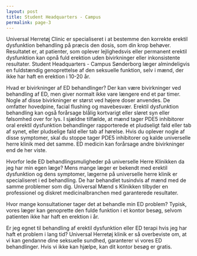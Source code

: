 ```yaml
---
layout: post
title: Student Headquarters - Campus
permalink: page-3
---
```

<p>Universal Herretøj Clinic er specialiseret i at bestemme den korrekte erektil dysfunktion behandling på præcis den dosis, som din krop behøver. Resultatet er, at patienter, som oplever lejlighedsvis eller permanent erektil dysfunktion kan opnå fuld erektion uden bivirkninger eller inkonsistente resultater. Student Headquarters - Campus Sønderborg læger almindeligvis en fuldstændig genoprettelse af den seksuelle funktion, selv i mænd, der ikke har haft en erektion i 10-20 år.</p>
 
<p>Hvad er bivirkninger af ED behandlinger? Der kan være bivirkninger ved behandling af ED, men giver normalt ikke vare længere end et par timer. Nogle af disse bivirkninger er størst ved højere doser anvendes. De omfatter hovedpine, facial flushing og mavebesvær. Erektil dysfunktion behandling kan også forårsage blålig kortvarigt eller sløret syn eller følsomhed over for lys. I sjældne tilfælde, at mænd tager PDE5 inhibitorer oral erektil dysfunktion behandlinger rapporterede et pludseligt fald eller tab af synet, eller pludselige fald eller tab af hørelse. Hvis du oplever nogle af disse symptomer, skal du stoppe tager PDE5 inhibitorer og kalde universelle herre klinik med det samme. ED medicin kan forårsage andre bivirkninger end de her viste.</p>
 
<p>Hvorfor lede ED behandlingsmuligheder på universelle Herre Klinikken da jeg har min egen læge? Mens mange læger er bekendt med erektil dysfunktion og dens symptomer, lægerne på universelle herre klinik er specialiseret i ed behandling. De har behandlet tusindvis af mænd med de samme problemer som dig. Universal Mænd s Klinikken tilbyder en professionel og diskret medicinalbranchen med garanterede resultater.</p>
 
<p>Hvor mange konsultationer tager det at behandle min ED problem? Typisk, vores læger kan genoprette den fulde funktion i et kontor besøg, selvom patienten ikke har haft en erektion i år.</p>
 
<p>Er jeg egnet til behandling af erektil dysfunktion eller ED terapi hvis jeg har haft et problem i lang tid? Universal Herretøj klinik er så overbeviste om, at vi kan gendanne dine seksuelle sundhed, garanterer vi vores ED behandlinger. Hvis vi ikke kan hjælpe, kan dit kontor besøg er gratis.</p>